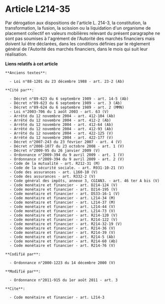 # Article L214-35

Par dérogation aux dispositions de l'article L. 214-3, la constitution, la transformation, la fusion, la scission ou la
liquidation d'un organisme de placement collectif en valeurs mobilières relevant du présent paragraphe ne sont pas soumises à
l'agrément de l'Autorité des marchés financiers mais doivent lui être déclarées, dans les conditions définies par le
règlement général de l'Autorité des marchés financiers, dans le mois qui suit leur réalisation.

**Liens relatifs à cet article**

	**Anciens textes**:

	  - Loi n°88-1201 du 23 décembre 1988 - art. 23-2 (Ab)

	**Cité par**:

	  - Décret n°89-623 du 6 septembre 1989 - art. 14-5 (Ab)
	  - Décret n°89-623 du 6 septembre 1989 - art. 3 (Ab)
	  - Décret n°89-624 du 6 septembre 1989 - art. 2 (MMN)
	  - Loi n°2003-706 du 1 août 2003 - art. 63 (V)
	  - Arrêté du 12 novembre 2004 - art. 412-104 (Ab)
	  - Arrêté du 12 novembre 2004 - art. 412-2 (Ab)
	  - Arrêté du 12 novembre 2004 - art. 412-64 (Ab)
	  - Arrêté du 12 novembre 2004 - art. 412-93 (Ab)
	  - Arrêté du 12 novembre 2004 - art. 422-125 (V)
	  - Arrêté du 12 novembre 2004 - art. 422-177 (V)
	  - Décret n°2007-243 du 23 février 2007 - art. 4 (V)
	  - Décret n°2008-1077 du 23 octobre 2008 - art. 1 (V)
	  - Décret n°2009-95 du 26 janvier 2009 (V)
	  - Ordonnance n°2009-394 du 9 avril 2009 - art. 1 (V)
	  - Ordonnance n°2009-394 du 9 avril 2009 - art. 2 (V)
	  - Code de la mutualité - art. R212-31 (M)
	  - Code de la sécurité sociale. - art. R931-10-21 (V)
	  - Code des assurances - art. L160-10 (V)
	  - Code des assurances - art. R332-2 (V)
	  - Code général des impôts, annexe 3, CGIAN3. - art. 46 ter A bis (V)
	  - Code monétaire et financier - art. D214-124 (V)
	  - Code monétaire et financier - art. D214-195 (V)
	  - Code monétaire et financier - art. D533-16-1 (V)
	  - Code monétaire et financier - art. L214-34 (M)
	  - Code monétaire et financier - art. L214-37 (M)
	  - Code monétaire et financier - art. L214-44 (V)
	  - Code monétaire et financier - art. L214-73 (V)
	  - Code monétaire et financier - art. R214-120 (V)
	  - Code monétaire et financier - art. R214-122 (V)
	  - Code monétaire et financier - art. R214-32-19 (V)
	  - Code monétaire et financier - art. R214-36 (V)
	  - Code monétaire et financier - art. R214-39 (V)
	  - Code monétaire et financier - art. R214-5 (Ab)
	  - Code monétaire et financier - art. R214-60 (Ab)
	  - Code monétaire et financier - art. R214-76 (V)

	**Codifié par**:

	  - Ordonnance n°2000-1223 du 14 décembre 2000 (V)

	**Modifié par**:

	  - Ordonnance n°2011-915 du 1er août 2011 - art. 3

	**Cite**:

	  - Code monétaire et financier - art. L214-3
